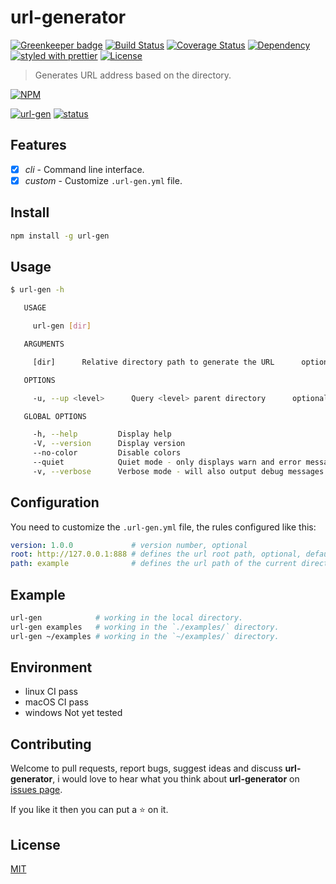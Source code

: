 # url-generator

[![Greenkeeper badge](https://badges.greenkeeper.io/WindomZ/url-generator.svg)](https://greenkeeper.io/)
[![Build Status](https://travis-ci.org/WindomZ/url-generator.svg?branch=master)](https://travis-ci.org/WindomZ/url-generator)
[![Coverage Status](https://coveralls.io/repos/github/WindomZ/url-generator/badge.svg?branch=master)](https://coveralls.io/github/WindomZ/url-generator?branch=master)
[![Dependency](https://david-dm.org/WindomZ/url-generator.svg)](https://david-dm.org/WindomZ/url-generator)
[![styled with prettier](https://img.shields.io/badge/styled_with-prettier-ff69b4.svg)](https://github.com/prettier/prettier)
[![License](https://img.shields.io/badge/license-MIT-green.svg)](https://opensource.org/licenses/MIT)

> Generates URL address based on the directory.

[![NPM](https://nodei.co/npm/url-gen.png)](https://nodei.co/npm/url-gen/)

[![url-gen](https://img.shields.io/npm/v/url-gen.svg)](https://www.npmjs.com/package/url-gen)
[![status](https://img.shields.io/badge/status-stable-green.svg)](https://www.npmjs.com/package/url-gen)

## Features

- [x] _cli_ - Command line interface.
- [x] _custom_ - Customize `.url-gen.yml` file.

## Install

```bash
npm install -g url-gen
```

## Usage

```bash
$ url-gen -h

   USAGE

     url-gen [dir]

   ARGUMENTS

     [dir]      Relative directory path to generate the URL      optional      default: "."

   OPTIONS

     -u, --up <level>      Query <level> parent directory      optional      default: 0

   GLOBAL OPTIONS

     -h, --help         Display help                                      
     -V, --version      Display version                                   
     --no-color         Disable colors                                    
     --quiet            Quiet mode - only displays warn and error messages
     -v, --verbose      Verbose mode - will also output debug messages
```

## Configuration

You need to customize the `.url-gen.yml` file, the rules configured like this: 
```yaml
version: 1.0.0             # version number, optional
root: http://127.0.0.1:888 # defines the url root path, optional, default: http://127.0.0.1
path: example              # defines the url path of the current directory, optional
```

## Example

```bash
url-gen            # working in the local directory.
url-gen examples   # working in the `./examples/` directory.
url-gen ~/examples # working in the `~/examples/` directory.
```

## Environment

- linux CI pass
- macOS CI pass
- windows Not yet tested

## Contributing

Welcome to pull requests, report bugs, suggest ideas and discuss **url-generator**, 
i would love to hear what you think about **url-generator** on [issues page](https://github.com/WindomZ/url-generator/issues).

If you like it then you can put a :star: on it.

## License

[MIT](https://github.com/WindomZ/url-generator/blob/master/LICENSE)
